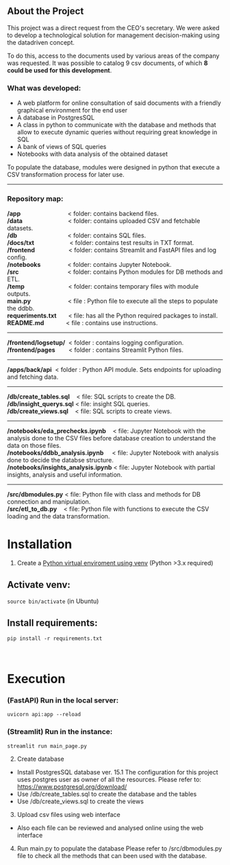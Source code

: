 ## About the Project
This project was a direct request from the CEO's secretary.
We were asked to develop a technological solution for management decision-making using the datadriven concept.

To do this, access to the documents used by various areas of the company was requested. It was possible to catalog 9 csv documents, of which **8 could be used for this development**.

### What was developed:
- A web platform for online consultation of said documents with a friendly graphical environment for the end user
- A database in PostgresSQL
- A class in python to communicate with the database and methods that allow to execute dynamic queries without requiring great knowledge in SQL
- A bank of views of SQL queries
- Notebooks with data analysis of the obtained dataset


To populate the database, modules were designed in python that execute a CSV transformation process for later use.

----------------------------------------------

### Repository map:

**/app** &nbsp;&nbsp;&nbsp;&nbsp;&nbsp;&nbsp;&nbsp;&nbsp;&nbsp;&nbsp;&nbsp;&nbsp;&nbsp;&nbsp;&nbsp;&nbsp;&nbsp;&nbsp;&nbsp;&nbsp;&nbsp;&nbsp;&nbsp;&nbsp;&nbsp;&nbsp;&nbsp;< folder: contains backend files.  
**/data** &nbsp;&nbsp;&nbsp;&nbsp;&nbsp;&nbsp;&nbsp;&nbsp;&nbsp;&nbsp;&nbsp;&nbsp;&nbsp;&nbsp;&nbsp;&nbsp;&nbsp;&nbsp;&nbsp;&nbsp;&nbsp;&nbsp;&nbsp;&nbsp;&nbsp;&nbsp;< folder: contains uploaded CSV and fetchable datasets.  
**/db** &nbsp;&nbsp;&nbsp;&nbsp;&nbsp;&nbsp;&nbsp;&nbsp;&nbsp;&nbsp;&nbsp;&nbsp;&nbsp;&nbsp;&nbsp;&nbsp;&nbsp;&nbsp;&nbsp;&nbsp;&nbsp;&nbsp;&nbsp;&nbsp;&nbsp;&nbsp;&nbsp;&nbsp;&nbsp;< folder: contains SQL files.  
**/docs/txt**  &nbsp;&nbsp;&nbsp;&nbsp;&nbsp;&nbsp;&nbsp;&nbsp;&nbsp;&nbsp;&nbsp;&nbsp;&nbsp;&nbsp;&nbsp;&nbsp;&nbsp;&nbsp;&nbsp;&nbsp;< folder: contains test results in TXT format.  
**/frontend**         &nbsp;&nbsp;&nbsp;&nbsp;&nbsp;&nbsp;&nbsp;&nbsp;&nbsp;&nbsp;&nbsp;&nbsp;&nbsp;&nbsp;&nbsp;&nbsp;&nbsp;&nbsp;&nbsp;< folder: contains Streamlit and FastAPI files and log config.  
**/notebooks**        &nbsp;&nbsp;&nbsp;&nbsp;&nbsp;&nbsp;&nbsp;&nbsp;&nbsp;&nbsp;&nbsp;&nbsp;&nbsp;&nbsp;&nbsp;< folder: contains Jupyter Notebook.  
**/src**              &nbsp;&nbsp;&nbsp;&nbsp;&nbsp;&nbsp;&nbsp;&nbsp;&nbsp;&nbsp;&nbsp;&nbsp;&nbsp;&nbsp;&nbsp;&nbsp;&nbsp;&nbsp;&nbsp;&nbsp;&nbsp;&nbsp;&nbsp;&nbsp;&nbsp;&nbsp;&nbsp;&nbsp;< folder: contains Python modules for DB methods and ETL.  
**/temp**              &nbsp;&nbsp;&nbsp;&nbsp;&nbsp;&nbsp;&nbsp;&nbsp;&nbsp;&nbsp;&nbsp;&nbsp;&nbsp;&nbsp;&nbsp;&nbsp;&nbsp;&nbsp;&nbsp;&nbsp;&nbsp;&nbsp;&nbsp;&nbsp;&nbsp;< folder: contains temporary files with module outputs.      
**main.py**           &nbsp;&nbsp;&nbsp;&nbsp;&nbsp;&nbsp;&nbsp;&nbsp;&nbsp;&nbsp;&nbsp;&nbsp;&nbsp;&nbsp;&nbsp;&nbsp;&nbsp;&nbsp;&nbsp;&nbsp;&nbsp;< file  : Python file to execute all the steps to populate the ddbb.   
**requeriments.txt**  &nbsp;&nbsp;&nbsp;&nbsp;&nbsp;&nbsp;< file: has all the Python required packages to install.   
**README.md**         &nbsp;&nbsp;&nbsp;&nbsp;&nbsp;&nbsp;&nbsp;&nbsp;&nbsp;&nbsp;&nbsp;&nbsp;< file  : contains use instructions.  

-----------------------
**/frontend/logsetup/**    &nbsp;< folder : contains logging configuration.  
**/frontend/pages**        &nbsp;&nbsp;&nbsp;&nbsp;&nbsp;&nbsp;&nbsp;< folder : contains Streamlit Python files. 

-----------------------
**/apps/back/api**    &nbsp;< folder : Python API module. Sets endpoints for uploading and fetching data.  

-----------------------
**/db/create_tables.sql**  &nbsp;&nbsp;&nbsp;< file: SQL scripts to create the DB.     
**/db/insight_querys.sql** < file: insight SQL queries.   
**/db/create_views.sql**   &nbsp;&nbsp;&nbsp;< file: SQL scripts to create views.   

-----------------------
**/notebooks/eda_prechecks.ipynb**     &nbsp;&nbsp;&nbsp;< file: Jupyter Notebook with the analysis done to the CSV files before database creation to understand the data on those files.  
**/notebooks/ddbb_analysis.ipynb**     &nbsp;&nbsp;&nbsp;&nbsp;< file: Jupyter Notebook with analysis done to decide the databse structure.  
**/notebooks/insights_analysis.ipynb** < file: Jupyter Notebook with partial insights, analysis and useful information.

-----------------------
**/src/dbmodules.py**   < file: Python file with class and methods for DB connection and manipulation.   
**/src/etl_to_db.py**   &nbsp;&nbsp;&nbsp;< file: Python file with functions to execute the CSV loading and the data transformation.  


# Installation
1) Create a [Python virtual enviroment using venv](https://docs.python.org/3/library/venv.html) (Python >3.x required)

## Activate venv:
`source bin/activate` (in Ubuntu)

## Install requirements:
`pip install -r requirements.txt`

<br>

# Execution

### (FastAPI) Run in the local server: 
`uvicorn api:app --reload`

### (Streamlit) Run in the instance: 
`streamlit run main_page.py`

2) Create database
 - Install PostgresSQL database ver. 15.1
 The configuration for this project uses postgres user as owner of all the resources.
 Please refer to: https://www.postgresql.org/download/
 - Use /db/create_tables.sql to create the database and the tables
 - Use /db/create_views.sql to create the views

3) Upload csv files using web interface
 - Also each file can be reviewed and analysed online using the web interface

4) Run main.py to populate the database
Please refer to /src/dbmodules.py file to check all the methods that can been used with the database.
